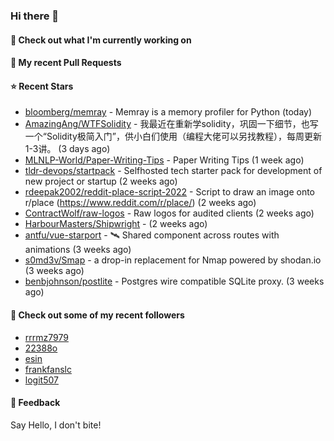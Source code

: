 ### Hi there 👋

#### 👷 Check out what I'm currently working on

#### 🔨 My recent Pull Requests


#### ⭐ Recent Stars

- [bloomberg/memray](https://github.com/bloomberg/memray) - Memray is a memory profiler for Python (today)
- [AmazingAng/WTFSolidity](https://github.com/AmazingAng/WTFSolidity) - 我最近在重新学solidity，巩固一下细节，也写一个“Solidity极简入门”，供小白们使用（编程大佬可以另找教程），每周更新1-3讲。 (3 days ago)
- [MLNLP-World/Paper-Writing-Tips](https://github.com/MLNLP-World/Paper-Writing-Tips) - Paper Writing Tips (1 week ago)
- [tldr-devops/startpack](https://github.com/tldr-devops/startpack) - Selfhosted tech starter pack for development of new project or startup (2 weeks ago)
- [rdeepak2002/reddit-place-script-2022](https://github.com/rdeepak2002/reddit-place-script-2022) - Script to draw an image onto r/place (https://www.reddit.com/r/place/) (2 weeks ago)
- [ContractWolf/raw-logos](https://github.com/ContractWolf/raw-logos) - Raw logos for audited clients (2 weeks ago)
- [HarbourMasters/Shipwright](https://github.com/HarbourMasters/Shipwright) -  (2 weeks ago)
- [antfu/vue-starport](https://github.com/antfu/vue-starport) - 🛰 Shared component across routes with animations (3 weeks ago)
- [s0md3v/Smap](https://github.com/s0md3v/Smap) - a drop-in replacement for Nmap powered by shodan.io (3 weeks ago)
- [benbjohnson/postlite](https://github.com/benbjohnson/postlite) - Postgres wire compatible SQLite proxy. (3 weeks ago)

#### 👯 Check out some of my recent followers

- [rrrmz7979](https://github.com/rrrmz7979)
- [22388o](https://github.com/22388o)
- [esin](https://github.com/esin)
- [frankfanslc](https://github.com/frankfanslc)
- [logit507](https://github.com/logit507)

#### 💬 Feedback

Say Hello, I don't bite!